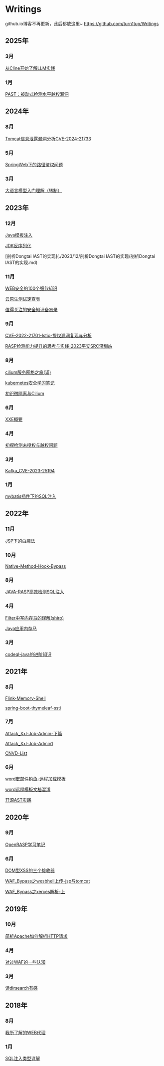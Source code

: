 # Writings
github.io博客不再更新，此后都放这里~ https://github.com/turn1tup/Writings 
## 2025年
### 3月
[从Cline开始了解LLM实践](./2025/3/从Cline开始了解LLM实践.md)
### 1月
[PAST：被动式检测水平越权漏洞](./2025/1/PAST：被动式检测水平越权漏洞.md)
## 2024年
### 8月
[Tomcat信息泄露漏洞分析CVE-2024-21733](./2024/8/Tomcat信息泄露漏洞分析CVE-2024-21733/Tomcat信息泄露漏洞分析CVE-2024-21733.md)
### 5月
[SpringWeb下的路径鉴权问题](./2024/5/SpringWeb下的路径鉴权问题.md)
### 3月
[大语言模型入门理解（转制）](./2024/3/大语言模型入门理解（转制）/大语言模型入门理解（转制）.md)
## 2023年
### 12月
[Java模板注入](./2023/12/Java模板注入/Java模板注入.md)
[JDK反序列化](./2023/12/JDK反序列化/JDK反序列化.md)
[剖析Dongtai IAST的实现](./2023/12/剖析Dongtai IAST的实现/剖析Dongtai IAST的实现.md)
### 11月
[WEB安全的100个细节知识](./2023/11/WEB安全的100个细节知识/WEB安全的100个细节知识.md)
[云原生测试速查表](./2023/11/云原生测试速查表/云原生测试速查表.xlsx)
[值得关注的安全知识备忘录](./2023/11/值得关注的安全知识备忘录/值得关注的安全知识备忘录.md)
### 9月
[CVE-2022-21701-Istio-提权漏洞复现与分析](./2023/9/CVE-2022-21701-Istio-提权漏洞复现与分析/CVE-2022-21701-Istio-提权漏洞复现与分析.md)
[RASP检测能力提升的思考与实践-2023平安SRC深圳站](./2023/9/RASP检测能力提升的思考与实践-2023平安SRC深圳站/RASP检测能力提升的思考与实践-2023平安SRC深圳站.pptx)
### 8月
[cilium服务网格之旅(译)](./2023/8/cilium服务网格之旅(译)/cilium服务网格之旅(译).md)
[kubernetes安全学习笔记](./2023/8/kubernetes安全学习笔记/kubernetes安全学习笔记.md)
[初识微隔离与Cilium](./2023/8/初识微隔离与Cilium/初识微隔离与Cilium.md)
### 6月
[XXE概要](./2023/6/XXE/XXE概要.md)
### 4月
[初探检测未授权与越权问题](./2023/4/初探检测未授权与越权问题/初探检测未授权与越权问题.md)
### 3月
[Kafka_CVE-2023-25194](./2023/3/Kafka_CVE-2023-25194/Kafka_CVE-2023-25194.md)
### 1月
[mybatis插件下的SQL注入](./2023/1/mybatis插件下的SQL注入/mybatis插件下的SQL注入.md)
## 2022年
### 11月
[JSP下的白魔法](./2022/11/JSP下的白魔法/JSP下的白魔法.md)
### 10月
[Native-Method-Hook-Bypass](./2022/10/Native-Method-Hook-Bypass/Native-Method-Hook-Bypass.md)
### 8月
[JAVA-RASP高效检测SQL注入](./2022/8/JAVA-RASP高效检测SQL注入/JAVA-RASP高效检测SQL注入.md)
### 4月
[Filter中写内存马的误解(shiro)](./2022/4/Filter内存马的误解(shiro)/Filter中写内存马的误解(shiro).md)
[Java应用内存马](./2022/4/Java应用内存马/Java应用内存马.md)
### 3月
[codeql-java的进阶知识](./2022/3/codeql-java的进阶知识/codeql-java的进阶知识.md)
## 2021年
### 8月
[Flink-Memory-Shell](./2021/8/Flink-Memory-Shell/Flink-Memory-Shell.md)
[spring-boot-thymeleaf-ssti](./2021/8/spring-boot-thymeleaf-ssti_turn1tup/spring-boot-thymeleaf-ssti.md)
### 7月
[Attack_Xxl-Job-Admin-下篇](./2021/7/Attack_Xxl-Job-Admin-下篇/Attack_Xxl-Job-Admin-下篇.md)
[Attack_Xxl-Job-Admin1](./2021/7/Attack_Xxl-Job-Admin1.8.2/Attack_Xxl-Job-Admin1.8.2.md)
[CNVD-List](./2021/7/CNVD-List/CNVD-List.md)
### 6月
[word宏邮件钓鱼-远程加载模板](./2021/6/word宏邮件钓鱼-远程加载模板/word宏邮件钓鱼-远程加载模板.md)
[word远程模板文档混淆](./2021/6/word远程模板文档混淆/word远程模板文档混淆.md)
[开源AST实践](./2021/6/开源AST实践/开源AST实践.md)
## 2020年
### 9月
[OpenRASP学习笔记](./2020/9/OpenRASP学习笔记/OpenRASP学习笔记.md)
### 6月
[DOM型XSS的三个接收器](./2020/6/DOM型XSS的三个接收器/DOM型XSS的三个接收器.md)
[WAF_Bypass之wesbhell上传-jsp与tomcat](./2020/6/WAF_Bypass之wesbhell上传-jsp与tomcat/WAF_Bypass之wesbhell上传-jsp与tomcat.md)
[WAF_Bypass之xerces解析-上](./2020/6/WAF_Bypass之xerces解析-上/WAF_Bypass之xerces解析-上.md)
## 2019年
### 10月
[简析Apache如何解析HTTP请求](./2019/10/简析Apache如何解析HTTP请求/简析Apache如何解析HTTP请求.md)
### 4月
[对过WAF的一些认知](./2019/4/对过WAF的一些认知/对过WAF的一些认知.md)
### 3月
[读dirsearch有感](./2019/3/读dirsearch有感/读dirsearch有感.md)
## 2018年
### 8月
[我所了解的WEB代理](./2018/8/我所了解的WEB代理/我所了解的WEB代理.md)
### 1月
[SQL注入类型详解](./2018/1/SQL注入类型详解/SQL注入类型详解.md)
